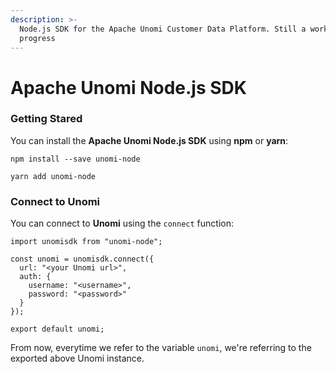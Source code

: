 ```yaml
---
description: >-
  Node.js SDK for the Apache Unomi Customer Data Platform. Still a work in
  progress
---
```


# Apache Unomi Node.js SDK

### Getting Stared

You can install the **Apache Unomi Node.js SDK** using **npm** or **yarn**:

```text
npm install --save unomi-node
```

```text
yarn add unomi-node
```

### Connect to Unomi

You can connect to **Unomi** using the `connect` function:

```text
import unomisdk from "unomi-node";

const unomi = unomisdk.connect({
  url: "<your Unomi url>",
  auth: {
    username: "<username>",
    password: "<password>"
  }
});

export default unomi;
```

From now, everytime we refer to the variable `unomi`, we're referring to the exported above Unomi instance.

